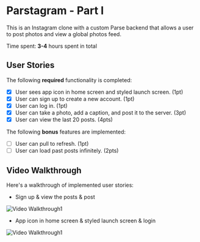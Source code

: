 # Parstagram - Part I

This is an Instagram clone with a custom Parse backend that allows a user to post photos and view a global photos feed.

Time spent: **3-4** hours spent in total

## User Stories

The following **required** functionality is completed:

- [x] User sees app icon in home screen and styled launch screen. (1pt)
- [x] User can sign up to create a new account. (1pt)
- [x] User can log in. (1pt)
- [x] User can take a photo, add a caption, and post it to the server. (3pt)
- [x] User can view the last 20 posts. (4pts)

The following **bonus** features are implemented:

- [ ] User can pull to refresh. (1pt)
- [ ] User can load past posts infinitely. (2pts)

## Video Walkthrough

Here's a walkthrough of implemented user stories:

- Sign up & view the posts & post

<img src='http://g.recordit.co/F8gb8yN8wa.gif' title='Video Walkthrough1' width='' alt='Video Walkthrough1' />

- App icon in home screen & styled launch screen & login

<img src='http://g.recordit.co/nIs7TMSRzC.gif' title='Video Walkthrough1' width='' alt='Video Walkthrough1' />
